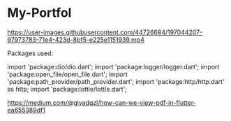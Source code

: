 # My-Portfol


https://user-images.githubusercontent.com/44726684/197044207-97973783-71e4-423d-8bf5-e225e1151939.mp4


Packages used:

import 'package:dio/dio.dart';
import 'package:logger/logger.dart';
import 'package:open_file/open_file.dart';
import 'package:path_provider/path_provider.dart';
import 'package:http/http.dart' as http;
import 'package:lottie/lottie.dart';


https://medium.com/@glyadgzl/how-can-we-view-pdf-in-flutter-ea655389df1
